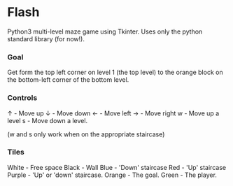 # Flash
Python3 multi-level maze game using Tkinter. Uses only the python standard library (for now!).

### Goal
Get form the top left corner on level 1 (the top level) to the orange block on the bottom-left corner of the bottom level.

### Controls
↑ - Move up
↓ - Move down
← - Move left
→ - Move right
w - Move up a level
s - Move down a level.

(w and s only work when on the appropriate staircase)

### Tiles
White  - Free space
Black  - Wall
Blue   - 'Down' staircase
Red    - 'Up' staircase
Purple - 'Up' or 'down' staircase.
Orange - The goal.
Green  - The player.

